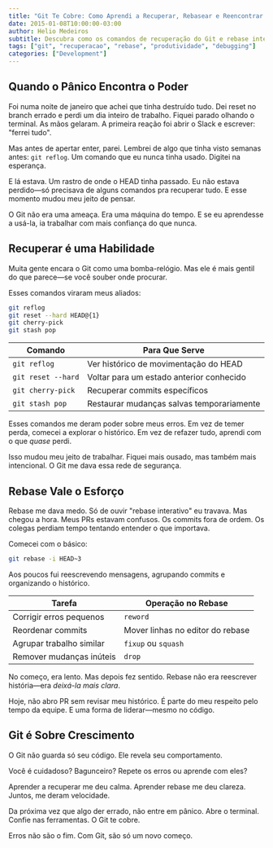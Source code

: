 ```yaml
---
title: "Git Te Cobre: Como Aprendi a Recuperar, Rebasear e Reencontrar o Foco"
date: 2015-01-08T10:00:00-03:00
author: Helio Medeiros
subtitle: Descubra como os comandos de recuperação do Git e rebase interativo transformaram minha relação com controle de versão—do medo e pânico para confiança e velocidade
tags: ["git", "recuperacao", "rebase", "produtividade", "debugging"]
categories: ["Development"]
---
```


## Quando o Pânico Encontra o Poder

Foi numa noite de janeiro que achei que tinha destruído tudo. Dei reset no branch errado e perdi um dia inteiro de trabalho. Fiquei parado olhando o terminal. As mãos gelaram. A primeira reação foi abrir o Slack e escrever: "ferrei tudo".

Mas antes de apertar enter, parei. Lembrei de algo que tinha visto semanas antes: `git reflog`. Um comando que eu nunca tinha usado. Digitei na esperança.

E lá estava. Um rastro de onde o HEAD tinha passado. Eu não estava perdido—só precisava de alguns comandos pra recuperar tudo. E esse momento mudou meu jeito de pensar.

O Git não era uma ameaça. Era uma máquina do tempo. E se eu aprendesse a usá-la, ia trabalhar com mais confiança do que nunca.

## Recuperar é uma Habilidade

Muita gente encara o Git como uma bomba-relógio. Mas ele é mais gentil do que parece—se você souber onde procurar.

Esses comandos viraram meus aliados:

```bash
git reflog
git reset --hard HEAD@{1}
git cherry-pick
git stash pop
```

| Comando            | Para Que Serve                            |
| ------------------ | ----------------------------------------- |
| `git reflog`       | Ver histórico de movimentação do HEAD     |
| `git reset --hard` | Voltar para um estado anterior conhecido  |
| `git cherry-pick`  | Recuperar commits específicos             |
| `git stash pop`    | Restaurar mudanças salvas temporariamente |

Esses comandos me deram poder sobre meus erros. Em vez de temer perda, comecei a explorar o histórico. Em vez de refazer tudo, aprendi com o que _quase_ perdi.

Isso mudou meu jeito de trabalhar. Fiquei mais ousado, mas também mais intencional. O Git me dava essa rede de segurança.

## Rebase Vale o Esforço

Rebase me dava medo. Só de ouvir "rebase interativo" eu travava. Mas chegou a hora. Meus PRs estavam confusos. Os commits fora de ordem. Os colegas perdiam tempo tentando entender o que importava.

Comecei com o básico:

```bash
git rebase -i HEAD~3
```

Aos poucos fui reescrevendo mensagens, agrupando commits e organizando o histórico.

| Tarefa                   | Operação no Rebase               |
| ------------------------ | -------------------------------- |
| Corrigir erros pequenos  | `reword`                         |
| Reordenar commits        | Mover linhas no editor do rebase |
| Agrupar trabalho similar | `fixup` ou `squash`              |
| Remover mudanças inúteis | `drop`                           |

No começo, era lento. Mas depois fez sentido. Rebase não era reescrever história—era _deixá-la mais clara_.

Hoje, não abro PR sem revisar meu histórico. É parte do meu respeito pelo tempo da equipe. E uma forma de liderar—mesmo no código.

## Git é Sobre Crescimento

O Git não guarda só seu código. Ele revela seu comportamento.

Você é cuidadoso? Bagunceiro? Repete os erros ou aprende com eles?

Aprender a recuperar me deu calma. Aprender rebase me deu clareza. Juntos, me deram velocidade.

Da próxima vez que algo der errado, não entre em pânico. Abre o terminal. Confie nas ferramentas. O Git te cobre.

Erros não são o fim. Com Git, são só um novo começo.
